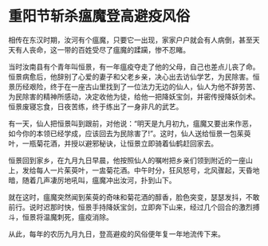 # 重阳节斩杀瘟魔登高避疫风俗

相传在东汉时期，汝河有个瘟魔，只要它一出现，家家户户就会有人病倒，甚至天天有人丧命，这一带的百姓受尽了瘟魔的蹂躏，惨不忍睹。

当时汝南县有个青年叫恒景，有一年瘟疫夺走了他的父母，自己也差点儿丧了命。恒景病愈后，他辞别了心爱的妻子和父老乡亲，决心出去访仙学艺，为民除害。恒景历经艰险，终于在一座古山里找到了一位法力无边的仙人，仙人为他不辞劳苦、为民除害的精神所感动，决定收他为徒，给他一把降妖宝剑，并密传授降妖剑术。恒景废寝忘食，日夜苦练，终于练出了一身非凡的武艺。

有一天，仙人把恒景叫到跟前，对他说：“明天是九月初九，瘟魔又要出来作恶，如今你的本领已经学成，应该回去为民除害了!”。这时，仙人送给恒景一包茱萸叶，一瓶菊花酒，并授以避邪秘诀，让恒景立即骑着仙鹤赶回家去。

恒景回到家乡，在九月九日早晨，他按照仙人的嘱咐把乡亲们领到附近的一座山上，发给每人一片茱萸叶，一盅菊花酒。中午时分，狂风怒号，北风骤起，天昏地暗，随着几声凄厉地吼叫，瘟魔冲出汝河，扑到山下。

就在这时，瘟魔突然闻到茱萸的奇味和菊花酒的醇香，脸色突变，瑟瑟发抖，不敢前行。说时迟那时快，恒景手持降妖宝剑，立即奔下山来，经过几个回合的激烈搏斗，恒景将温魔刺死，瘟疫消除。

从此，每年的农历九月九日，登高避疫的风俗便年复一年地流传下来。
